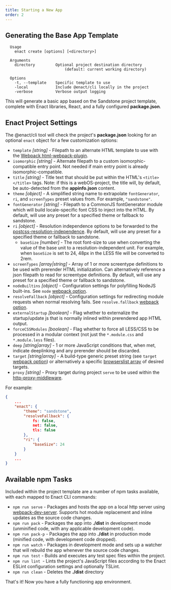 ```yaml
---
title: Starting a New App
order: 2
---
```

## Generating the Base App Template
```none
  Usage
    enact create [options] [<directory>]

  Arguments
    directory         Optional project destination directory
                          (default: current working directory)

  Options
    -t, --template    Specific template to use
    -local            Include @enact/cli locally in the project
    -verbose          Verbose output logging
```
This will generate a basic app based on the Sandstone project template, complete with Enact libraries, React, and a fully configured **package.json**.

## Enact Project Settings
The @enact/cli tool will check the project's **package.json** looking for an optional `enact` object for a few customization options:

* `template` _[string]_ - Filepath to an alternate HTML template to use with the [Webpack html-webpack-plugin](https://github.com/jantimon/html-webpack-plugin).
* `isomorphic` _[string]_ - Alternate filepath to a custom isomorphic-compatible entry point. Not needed if main entry point is already isomorphic-compatible.
* `title` _[string]_ - Title text that should be put within the HTML's `<title></title>` tags. Note: if this is a webOS-project, the title will, by default, be auto-detected from the **appinfo.json** content.
* `theme` _[object]_ - A simplified string name to extrapolate `fontGenerator`, `ri`, and `screenTypes` preset values from. For example, `"sandstone"`.
* `fontGenerator` _[string]_ - Filepath to a CommonJS fontGenerator module which will build locale-specific font CSS to inject into the HTML. By default, will use any preset for a specified theme or fallback to sandstone.
* `ri` _[object]_ - Resolution independence options to be forwarded to the [postcss-resolution-independence](https://github.com/enactjs/postcss-resolution-independence). By default, will use any preset for a specified theme or fallback to sandstone.
	* `baseSize` _[number]_ - The root font-size to use when converting the value of the base unit to a resolution-independent unit. For example, when `baseSize` is set to 24, 48px in the LESS file will be converted to 2rem.
* `screenTypes` _[array|string]_ - Array of 1 or more screentype definitions to be used with prerender HTML initialization. Can alternatively reference a json filepath to read for screentype definitions.  By default, will use any preset for a specified theme or fallback to sandstone.
* `nodeBuiltins` _[object]_ - Configuration settings for polyfilling NodeJS built-ins. See `node` [webpack option](https://webpack.js.org/configuration/node/).
* `resolveFallback` _[object]_ - Configuration settings for redirecting module requests when normal resolving fails. See `resolve.fallback` [webpack option](https://webpack.js.org/configuration/resolve/#resolvefallback).
* `externalStartup` _[boolean]_ - Flag whether to externalize the startup/update js that is normally inlined within prerendered app HTML output.
* `forceCSSModules` _[boolean]_ - Flag whether to force all LESS/CSS to be processed in a modular context (not just the `*.module.css` and `*.module.less` files).
* `deep` _[string|array]_ - 1 or more JavaScript conditions that, when met, indicate deeplinking and any prerender should be discarded.
* `target` _[string|array]_ - A build-type generic preset string (see `target` [webpack option](https://webpack.js.org/configuration/target/)) or alternatively a specific [browserslist array](https://github.com/browserslist/browserslist) of desired targets.
* `proxy` _[string]_ - Proxy target during project `serve` to be used within the [http-proxy-middleware](https://github.com/chimurai/http-proxy-middleware).

For example:
```json
{
	...
	"enact": {
		"theme": "sandstone",
		"resolveFallback": {
			fs: false,
			net: false,
			tls: false
		},
		"ri": {
			"baseSize": 24
		}
	}
	...
}
```

## Available npm Tasks
Included within the project template are a number of npm tasks available, with each mapped to Enact CLI commands:

* `npm run serve` - Packages and hosts the app on a local http server using [webpack-dev-server](https://github.com/webpack/webpack-dev-server). Supports hot module replacement and inline updates as the source code changes.
* `npm run pack` - Packages the app into **./dist** in development mode (unminified code, with any applicable development code).
* `npm run pack-p` - Packages the app into **./dist** in production mode (minified code, with development code dropped).
* `npm run watch` - Packages in development mode and sets up a watcher that will rebuild the app whenever the source code changes.
* `npm run test` - Builds and executes any test spec files within the project.
* `npm run lint `- Lints the project's JavaScript files according to the Enact ESLint configuration settings and optionally TSLint.
* `npm run clean` - Deletes the **./dist** directory

That's it! Now you have a fully functioning app environment.

